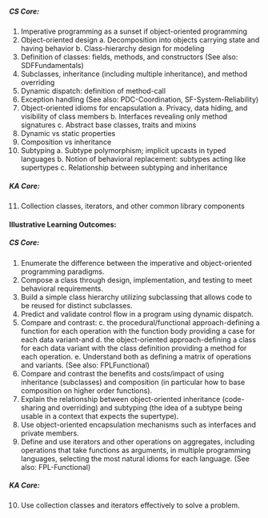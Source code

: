 ##### CS Core:
1. Imperative programming as a sunset if object-oriented programming
2. Object-oriented design
	a. Decomposition into objects carrying state and having behavior
	b. Class-hierarchy design for modeling
3. Definition of classes: fields, methods, and constructors (See also: SDFFundamentals)
4. Subclasses, inheritance (including multiple inheritance), and method overriding
5. Dynamic dispatch: definition of method-call
6. Exception handling (See also: PDC-Coordination, SF-System-Reliability)
7. Object-oriented idioms for encapsulation
	a. Privacy, data hiding, and visibility of class members
	b. Interfaces revealing only method signatures
	c. Abstract base classes, traits and mixins
8. Dynamic vs static properties
9. Composition vs inheritance
10. Subtyping
	a. Subtype polymorphism; implicit upcasts in typed languages
	b. Notion of behavioral replacement: subtypes acting like supertypes
	c. Relationship between subtyping and inheritance

##### KA Core:
11. Collection classes, iterators, and other common library components

#### Illustrative Learning Outcomes:
##### CS Core:
1. Enumerate the difference between the imperative and object-oriented programming paradigms.
2. Compose a class through design, implementation, and testing to meet behavioral requirements.
3. Build a simple class hierarchy utilizing subclassing that allows code to be reused for distinct subclasses.
4. Predict and validate control flow in a program using dynamic dispatch.
5. Compare and contrast:
	c. the procedural/functional approach-defining a function for each operation with the function body providing a case for each data variant-and 
	d. the object-oriented approach-defining a class for each data variant with the class
	definition providing a method for each operation.
	e. Understand both as defining a matrix of operations and variants. (See also: FPLFunctional)
6. Compare and contrast the benefits and costs/impact of using inheritance (subclasses) and composition (in particular how to base composition on higher order functions).
7. Explain the relationship between object-oriented inheritance (code-sharing and overriding) and subtyping (the idea of a subtype being usable in a context that expects the supertype).
8. Use object-oriented encapsulation mechanisms such as interfaces and private members.
9. Define and use iterators and other operations on aggregates, including operations that take functions as arguments, in multiple programming languages, selecting the most natural idioms for each language. (See also: FPL-Functional)
##### KA Core:
10. Use collection classes and iterators effectively to solve a problem.